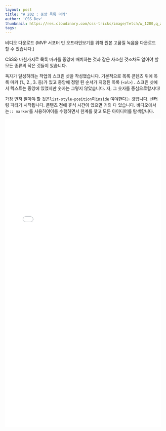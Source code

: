 ```yaml
---
layout: post
title: "# 202 : 중앙 목록 마커"
author: 'CSS Dev'
thumbnail: https://res.cloudinary.com/css-tricks/image/fetch/w_1200,q_auto,f_auto/https://css-tricks.com/wp-content/uploads/2021/01/centered-list-markers.png
tags: 
---
```



비디오 다운로드
(MVP 서포터 만 오프라인보기를 위해 원본 고품질 녹음을 다운로드 할 수 있습니다.)

CSS와 마찬가지로 목록 마커를 중앙에 배치하는 것과 같은 사소한 것조차도 알아야 할 모든 종류의 작은 것들이 있습니다.

독자가 달성하려는 작업의 스크린 샷을 작성했습니다. 기본적으로 목록 콘텐츠 위에 목록 마커 (1., 2., 3. 등)가 있고 중앙에 정렬 된 순서가 지정된 목록 (`<ol>`)
 .
 스크린 샷에서 텍스트는 중앙에 있었지만 숫자는 그렇지 않았습니다.
 자, 그 숫자를 중심으로합시다!

가장 먼저 알아야 할 것은`list-style-position`이`inside` 여야한다는 것입니다.
 센터링 파티가 시작됩니다.
 콘텐츠 전에 휴식 시간이 있으면 거의 다 있습니다.
 비디오에서는`:: marker`를 사용하여이를 수행하면서 한계를 찾고 모든 아이디어를 탐색합니다.

<div class="wp-block-cp-codepen-gutenberg-embed-block cp_embed_wrapper resizable" style="height: 1000px;"><iframe id="cp_embed_dypQydN" src="//codepen.io/anon/embed/dypQydN?height=1000&amp;theme-id=1&amp;slug-hash=dypQydN&amp;default-tab=css,result" height="1000" scrolling="no" frameborder="0" allowfullscreen="" allowpaymentrequest="" name="CodePen Embed dypQydN" title="CodePen Embed dypQydN" class="cp_embed_iframe" style="width: 100%; overflow: hidden; height: 100%;">CodePen Embed Fallback</iframe><div class="win-size-grip" style="touch-action: none;"></div></div>